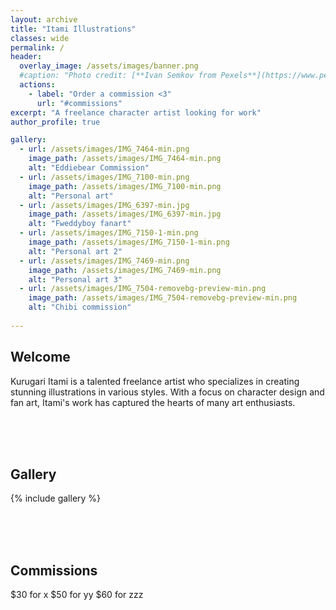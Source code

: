 ```yaml
---
layout: archive
title: "Itami Illustrations"
classes: wide
permalink: /
header:
  overlay_image: /assets/images/banner.png
  #caption: "Photo credit: [**Ivan Semkov from Pexels**](https://www.pexels.com/photo/drawing-a-halloween-illustration-on-a-tablet-5428710/)"
  actions:
    - label: "Order a commission <3"
      url: "#commissions"
excerpt: "A freelance character artist looking for work"
author_profile: true

gallery:
  - url: /assets/images/IMG_7464-min.png
    image_path: /assets/images/IMG_7464-min.png
    alt: "Eddiebear Commission"
  - url: /assets/images/IMG_7100-min.png
    image_path: /assets/images/IMG_7100-min.png
    alt: "Personal art"
  - url: /assets/images/IMG_6397-min.jpg
    image_path: /assets/images/IMG_6397-min.jpg
    alt: "Fweddyboy fanart"
  - url: /assets/images/IMG_7150-1-min.png
    image_path: /assets/images/IMG_7150-1-min.png
    alt: "Personal art 2"
  - url: /assets/images/IMG_7469-min.png
    image_path: /assets/images/IMG_7469-min.png
    alt: "Personal art 3"
  - url: /assets/images/IMG_7504-removebg-preview-min.png
    image_path: /assets/images/IMG_7504-removebg-preview-min.png
    alt: "Chibi commission"
  
---
```


## Welcome

Kurugari Itami is a talented freelance artist who specializes in creating stunning illustrations in various styles. With a focus on character design and fan art, Itami's work has captured the hearts of many art enthusiasts.

<br><br><br>

## Gallery

{% include gallery %}

<br><br><br>

## Commissions

$30 for x
$50 for yy
$60 for zzz